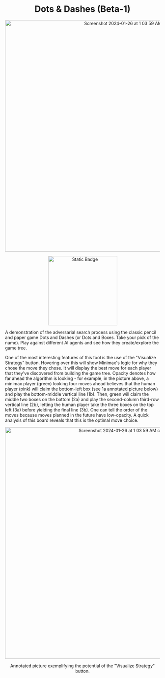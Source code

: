 <div align="center">

# Dots & Dashes (Beta-1)

<img width="752" alt="Screenshot 2024-01-26 at 1 03 59 AM" src="https://github.com/MLivanos/AdversarialDotsAndDashes/assets/59032623/bf8b85de-758d-491c-955f-da273a2b3c70">

<p><a href="https://mlivanos.github.io/AdversarialDotsAndDashes"><img alt="Static Badge" src="https://img.shields.io/badge/PLAY-black?style=for-the-badge&logo=unity&logoColor=white&labelColor=black&color=black&link=mlivanos.github.io%2FSearchAlgorithmVisualizer%2F" style="width:225px;"/></a></p>

</div>

 A demonstration of the adversarial search process using the classic pencil and paper game Dots and Dashes (or Dots and Boxes. Take your pick of the name). Play against different AI agents and see how they create/explore the game tree.

 One of the most interesting features of this tool is the use of the "Visualize Strategy" button. Hovering over this will show Minimax's logic for why they chose the move they chose. It will display the best move for each player that they've discovered from building the game tree. Opacity denotes how far ahead the algorithm is looking - for example, in the picture above, a minimax player (green) looking four moves ahead believes that the human player (pink) will claim the bottom-left box (see 1a annotated picture below) and play the bottom-middle vertical line (1b). Then, green will claim the middle two boxes on the bottom (2a) and play the second-column third-row vertical line (2b), letting the human player take the three boxes on the top left (3a) before yielding the final line (3b). One can tell the order of the moves because moves planned in the future have low-opacity. A quick analysis of this board reveals that this is the optimal move choice.

 <div align="center">
  
<img width="752" alt="Screenshot 2024-01-26 at 1 03 59 AM copy" src="https://github.com/MLivanos/AdversarialDotsAndDashes/assets/59032623/0871b54e-a6b1-4c41-bd02-5ef8c5518d2f">

Annotated picture exemplifying the potential of the "Visualize Strategy" button.

</div>
